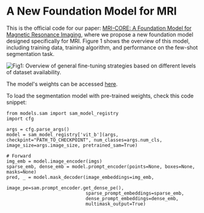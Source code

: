 # A New Foundation Model for MRI

This is the official code for our paper: [MRI-CORE: A Foundation Model for Magnetic Resonance Imaging](https://arxiv.org/abs/2404.09957), where we propose a new foundation model designed specifically for MRI. Figure 1 shows the overview of this model, including training data, training algorithm, and performance on the few-shot segmentation task. 

![Fig1: Overview of general fine-tuning strategies based on different levels of dataset availability.](https://github.com/mazurowski-lab/finetune-SAM/blob/main/finetune_strategy_v9.png)

The model's weights can be accessed [here](https://drive.google.com/file/d/1nPkTI3H0vsujlzwY8jxjKwAbOCTJv4yW/view?usp=sharing).

To load the segmentation model with pre-trained weights, check this code snippet:
```
from models.sam import sam_model_registry  
import cfg

args = cfg.parse_args()
model = sam_model_registry['vit_b'](args, checkpint="PATH_TO_CHECKPOINT", num_classes=args.num_cls, image_size=args.image_size, pretrained_sam=True)

# Forward
img_emb = model.image_encoder(imgs)
sparse_emb, dense_emb = model.prompt_encoder(points=None, boxes=None, masks=None)
pred, _ = model.mask_decoder(image_embeddings=img_emb,                                                              
                             image_pe=sam.prompt_encoder.get_dense_pe(),                                            
                             sparse_prompt_embeddings=sparse_emb,                                                   
                             dense_prompt_embeddings=dense_emb,                                                     
                             multimask_output=True)
```
